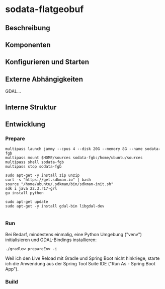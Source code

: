 # sodata-flatgeobuf

## Beschreibung

## Komponenten

## Konfigurieren und Starten

## Externe Abhängigkeiten

GDAL...

## Interne Struktur

## Entwicklung

### Prepare

```
multipass launch jammy --cpus 4 --disk 20G --memory 8G --name sodata-fgb
multipass mount $HOME/sources sodata-fgb:/home/ubuntu/sources
multipass shell sodata-fgb
multipass stop sodata-fgb
```

```
sudo apt-get -y install zip unzip
curl -s "https://get.sdkman.io" | bash
source "/home/ubuntu/.sdkman/bin/sdkman-init.sh"
sdk i java 22.3.r17-grl
gu install python
```

```
sudo apt-get update
sudo apt-get -y install gdal-bin libgdal-dev
```

```

```

### Run

Bei Bedarf, mindestens einmalig, eine Python Umgebung ("venv") initialisieren und GDAL-Bindings installieren:

```
./gradlew prepareEnv -i
```

Weil ich den Live Reload mit Gradle und Spring Boot nicht hinkriege, starte ich die Anwendung aus der Spring Tool Suite IDE ("Run As - Spring Boot App").

### Build


